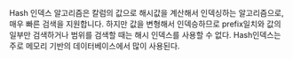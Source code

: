 Hash 인덱스 알고리즘은 칼럼의 값으로 해시값을 계산해서 인덱싱하는 알고리즘으로, 매우 빠른 검색을 지원합니다.
하지만 값을 변형해서 인덱승하므로 prefix일치와 값의 일부만 검색하거나 범위를 검색할 때는 해시 인덱스를 사용할 수 없다.
Hash인덱스는 주로 메모리 기반의 데이터베이스에서 많이 사용된다.
